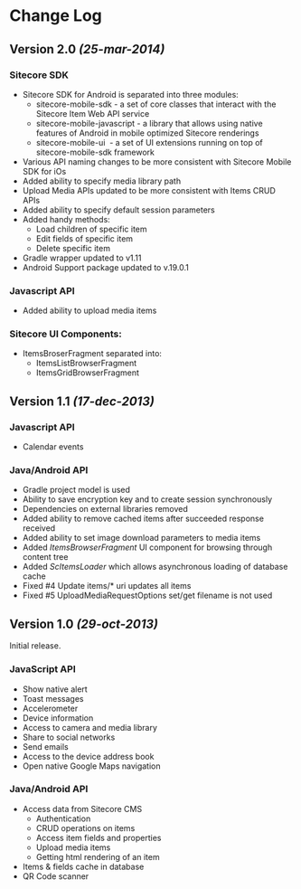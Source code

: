 Change Log
==========

## Version 2.0 *(25-mar-2014)*

### Sitecore SDK
 * Sitecore SDK for Android is separated into three modules: 
   - sitecore-mobile-sdk - a set of core classes that interact with the Sitecore Item Web API service
   - sitecore-mobile-javascript - a library that allows using native features of Android in mobile optimized Sitecore renderings
   - sitecore-mobile-ui  - a set of UI extensions running on top of sitecore-mobile-sdk framework
 * Various API naming changes to be more consistent with Sitecore Mobile SDK for iOs
 * Added ability to specify media library path
 * Upload Media APIs updated to be more consistent with Items CRUD APIs
 * Added ability to specify default session parameters
 * Added handy methods:
   - Load children of specific item
   - Edit fields of specific item
   - Delete specific item
 * Gradle wrapper updated to v1.11
 * Android Support package updated to v.19.0.1
 
### Javascript API
 * Added ability to upload media items
 
### Sitecore UI Components:
 * ItemsBroserFragment separated into:
   - ItemsListBrowserFragment
   - ItemsGridBrowserFragment

## Version 1.1 *(17-dec-2013)*

### Javascript API
 * Calendar events

### Java/Android API
 * Gradle project model is used
 * Ability to save encryption key and to create session synchronously
 * Dependencies on external libraries removed
 * Added ability to remove cached items after succeeded response received
 * Added ability to set image download parameters to media items
 * Added *ItemsBrowserFragment* UI component for browsing through content tree
 * Added *ScItemsLoader* which allows asynchronous loading of database cache
 * Fixed #4 Update items/* uri updates all items
 * Fixed #5 UploadMediaRequestOptions set/get filename is not used

## Version 1.0 *(29-oct-2013)*
Initial release.

### JavaScript API
 * Show native alert
 * Toast messages
 * Accelerometer
 * Device information
 * Access to camera and media library
 * Share to social networks
 * Send emails
 * Access to the device address book
 * Open native Google Maps navigation

### Java/Android API
 * Access data from Sitecore CMS
   * Authentication
   * CRUD operations on items
   * Access item fields and properties
   * Upload media items
   * Getting html rendering of an item
 * Items & fields cache in database
 * QR Code scanner

